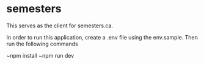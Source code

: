 # semesters
This serves as the client for semesters.ca. 

In order to run this application, create a .env file using the env.sample.
Then run the following commands

~npm install
~npm run dev